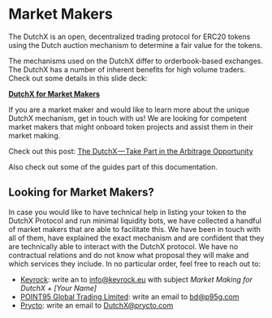 # Market Makers
The DutchX is an open, decentralized trading protocol for ERC20 tokens using
the Dutch auction mechanism to determine a fair value for the tokens.

The mechanisms used on the DutchX differ to orderbook-based exchanges.
The DutchX has a number of inherent benefits for high volume traders. Check out some details in this slide deck:

<a href="_static/docs/DutchX_Market%20Maker_to%20share_ReadTheDocs_update%20Jan2019.pdf" download>**DutchX for Market Makers**</a>

If you are a market maker and would like to learn more about the unique DutchX mechanism, get in touch with us! We are looking for competent market makers that might onboard token projects and assist them in their market making.

Check out this post: [The DutchX — Take Part in the Arbitrage Opportunity](https://blog.gnosis.pm/the-dutchx-take-part-in-the-arbitrage-opportunity-eeacc20ef6f)  

Also check out some of the guides part of this documentation.

## Looking for Market Makers?

In case you would like to have technical help in listing your token to the DutchX Protocol and run minimal liquidity bots, we have collected a handful of market makers that are able to facilitate this.
We have been in touch with all of them, have explained the exact mechanism and are confident that they are technically able to interact with the DutchX protocol. We have no contractual relations and do not know what proposal they will make and which services they include. In no particular order, feel free to reach out to:

  * [Keyrock](https://keyrock.eu/): write an to info@keyrock.eu with subject *Market Making for DutchX + [Your Name]*
  * [POINT95 Global Trading Limited](http://www.p95g.com/): write an email to bd@p95g.com
  * [Prycto](https://www.prycto.com/): write an email to DutchX@prycto.com
